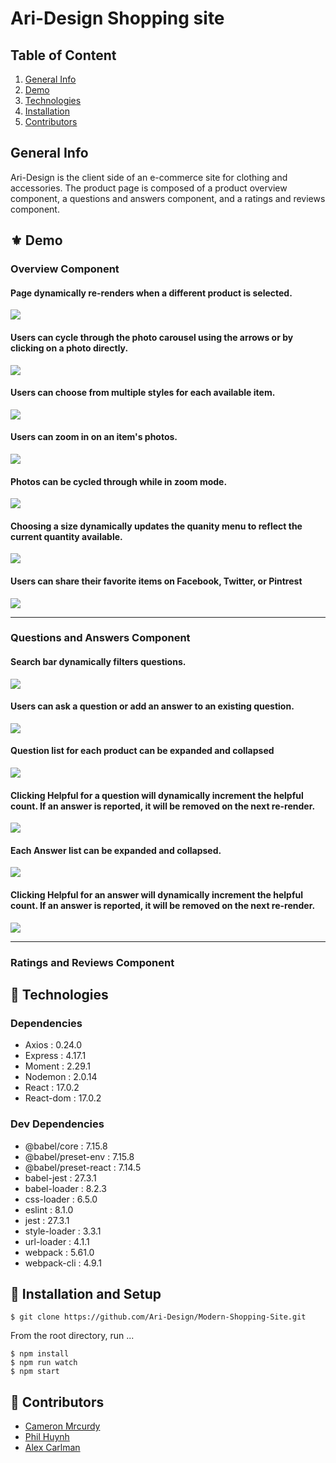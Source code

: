 # Ari-Design Shopping site

## Table of Content

1. [General Info](https://github.com/Ari-Design/Modern-Shopping-Site/blob/main/README.md#general-info)
2. [Demo](https://github.com/Ari-Design/Modern-Shopping-Site/blob/main/README.md#%EF%B8%8F-demo)
3. [Technologies](https://github.com/Ari-Design/Modern-Shopping-Site/blob/main/README.md#-technologies)
4. [Installation](#🚀-installation)
5. [Contributors](#🤝-contributors) 

## General Info

Ari-Design is the client side of an e-commerce site for clothing and accessories. The product page is composed of a product overview component, a questions and answers component, and a ratings and reviews component.

## <a name="demo"></a>⚜️ Demo

### Overview Component


#### Page dynamically re-renders when a different product is selected.


![](https://media.giphy.com/media/ovB7jDDERqLsZMzp7k/giphy.gif)


#### Users can cycle through the photo carousel using the arrows or by clicking on a photo directly.


![](https://media.giphy.com/media/1lL5VlO0ZNoM97pyBr/giphy.gif)



#### Users can choose from multiple styles for each available item.


![](https://media.giphy.com/media/EWbhbJQRj7WnWQYEUg/giphy.gif)



#### Users can zoom in on an item's photos.


![](https://media.giphy.com/media/569wd5FwlwKZv8V2iZ/giphy.gif)



#### Photos can be cycled through while in zoom mode.



![](https://media.giphy.com/media/pPpvR9Jhi29LZ3qGZX/giphy.gif)


#### Choosing a size dynamically updates the quanity menu to reflect the current quantity available.


![](https://media.giphy.com/media/vGCJXF0QfZTYZwwxN3/giphy.gif)



#### Users can share their favorite items on Facebook, Twitter, or Pintrest


![](https://media.giphy.com/media/7jmqevBMiHwid10yVT/giphy.gif)

---
### Questions and Answers Component


#### Search bar dynamically filters questions.


![](https://media.giphy.com/media/YKqzzJ5TpHe6bAgjoO/giphy.gif)



#### Users can ask a question or add an answer to an existing question.



![](https://media.giphy.com/media/AWhox7RwSC75LgEJzA/giphy.gif)



#### Question list for each product can be expanded and collapsed


![](https://media.giphy.com/media/FlGcgwYUv4j5eaHu6k/giphy.gif)



#### Clicking Helpful for a question will dynamically increment the helpful count. If an answer is reported, it will be removed on the next re-render.


![](https://media.giphy.com/media/tYKArUvD78A8bKF41L/giphy.gif)



#### Each Answer list can be expanded and collapsed.


![](https://media.giphy.com/media/eqt1S1Ye859jWRHimk/giphy.gif)



#### Clicking Helpful for an answer will dynamically increment the helpful count. If an answer is reported, it will be removed on the next re-render.


![](https://media.giphy.com/media/LTtCBmIBEOMo4vXoQq/giphy.gif)

---
### Ratings and Reviews Component

## 🧪 Technologies

### Dependencies
- Axios : 0.24.0
- Express : 4.17.1
- Moment : 2.29.1
- Nodemon : 2.0.14
- React : 17.0.2
- React-dom : 17.0.2


### Dev Dependencies
- @babel/core : 7.15.8
- @babel/preset-env : 7.15.8
- @babel/preset-react : 7.14.5
- babel-jest : 27.3.1
- babel-loader : 8.2.3
- css-loader : 6.5.0
- eslint : 8.1.0
- jest : 27.3.1
- style-loader : 3.3.1
- url-loader : 4.1.1
- webpack : 5.61.0
- webpack-cli : 4.9.1

## 🚀 Installation and Setup

```
$ git clone https://github.com/Ari-Design/Modern-Shopping-Site.git
```

From the root directory, run ...
```
$ npm install
$ npm run watch
$ npm start
```
## 🤝 Contributors

- [Cameron Mrcurdy](https://www.linkedin.com/in/cmccurd/)
- [Phil Huynh](https://www.github.com/phil-huynh/)
- [Alex Carlman]()
